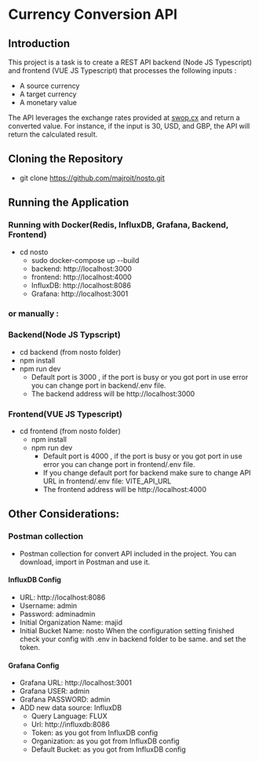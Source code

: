 # Currency Conversion API

## Introduction
This project is a task is to create a REST API backend (Node JS Typescript) and frontend (VUE JS Typescript) that processes the following inputs :
- A source currency
- A target currency
- A monetary value

The API leverages the exchange rates provided at [swop.cx](https://swop.cx/) and return a converted value. For instance, if the input is 30, USD, and GBP, the API will return the calculated result.

## Cloning the Repository
- git clone https://github.com/majroit/nosto.git


## Running the Application

### Running with Docker(Redis, InfluxDB, Grafana, Backend, Frontend)
- cd nosto 
  - sudo docker-compose up --build 
  - backend: http://localhost:3000 
  - frontend: http://localhost:4000
  - InfluxDB: http://localhost:8086
  - Grafana: http://localhost:3001

### or manually :

### Backend(Node JS Typscript)
- cd backend (from nosto folder)
 - npm install 
 - npm run dev
   - Default port is 3000 , if the port is busy or you got port in use error you can change port in backend/.env file.
   - The backend address will be http://localhost:3000

### Frontend(VUE JS Typescript)
- cd frontend (from nosto folder)
  - npm install 
  - npm run dev
    - Default port is 4000 , if the port is busy or you got port in use error you can change port in frontend/.env file.
    - If you change default port for backend make sure to change API URL in frontend/.env file: VITE_API_URL
    - The frontend address will be http://localhost:4000

## Other Considerations:

### Postman collection
- Postman collection for convert API included in the project. You can download, import in Postman and use it.

#### InfluxDB Config
- URL: http://localhost:8086
- Username: admin
- Password: adminadmin
- Initial Organization Name: majid
- Initial Bucket Name: nosto
When the configuration setting finished check your config with .env in backend folder to be same. and set the token.

#### Grafana Config
- Grafana URL: http://localhost:3001
- Grafana USER: admin
- Grafana PASSWORD: admin
- ADD new data source: InfluxDB 
  - Query Language: FLUX  
  - Url: http://influxdb:8086
  - Token: as you got from InfluxDB config
  - Organization: as you got from InfluxDB config
  - Default Bucket: as you got from InfluxDB config
